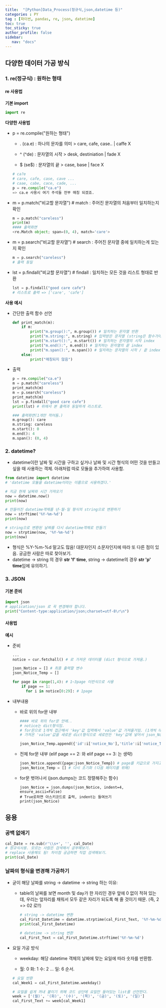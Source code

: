 ```yaml
---
title:  "[Python]Data_Process(정규식,json,datetime 등)"
categories : PY
tag : [파이썬, pandas, re, json, datetime]
toc: true
toc_sticky: true
author_profile: false
sidebar:
   nav: "docs"
---
```



## 다양한 데이터 가공 방식



### 1. re(정규식) : 원하는 형태



#### re 사용법

**기본 import**

```python
import re
```

**다양한 사용법**

* p = re.compile("원하는 형태")

  * . (ca.e) : 하나의 문자를 의미 > care, cafe, case.. | caffe X

  * ^ (^de) : 문자열의 시작 > desk, destiniation | fade X
  * $ (se$) : 문자열의 끝 > case, base | face X

  ```python
  # ca?e
  # care, cafe, case, cave ...
  # caae, cabe, cace, cade, ...
  p = re.compile("ca.e")
  => ca.e 사용시 여기 주석들 전부 매칭 되겠죠.
  ```

* m = p.match("비교할 문자열") \# match : 주어진 문자열의 처음부터 일치하는지 확인

  ```python
  m = p.match("careless")
  print(m)
  #### 출력화면
  <re.Match object; span=(0, 4), match='care'>
  ```

* m = p.search("비교할 문자열")  \# search : 주어진 문자열 중에 일치하는게 있는지 확인

  ```python
  m = p.search("careless")
  # 출력 동일
  ```

* lst = p.findall("비교할 문자열") \# findall : 일치하는 모든 것을 리스트 형태로 반환

  ```python
  lst = p.findall("good care cafe")
  # 리스트로 출력 => ['care', 'cafe']
  ```

**사용 예시**

* 간단한 출력 함수 선언

  ```python
  def print_match(m):
      if m:
          print("m.group():", m.group()) # 일치하는 문자열 반환
          print("m.string:", m.string) # 입력받은 문자열 (string은 함수가아니라 변수라서 괄호X)
          print("m.start():", m.start()) # 일치하는 문자열의 시작 index
          print("m.end():", m.end()) # 일치하는 문자열의 끝 index
          print("m.span():", m.span()) # 일치하는 문자열의 시작 / 끝 index
      else:
          print("매칭되지 않음")
  ```

* 출력

  ```python
  p = re.compile("ca.e") 
  m = p.match("careless")
  print_match(m)
  m = p.search("careless")
  print_match(m)
  lst = p.findall("good care cafe")
  print(lst) # 위에서 본 출력과 동일하게 리스트로.
  
  ### 출력화면(1개만 적어둠.)
  m.group(): care
  m.string: careless
  m.start(): 0
  m.end(): 4
  m.span(): (0, 4)
  ```



### 2. datetime?

- datetime이란 날짜 및 시간을 구하고 싶거나 날짜 및 시간 형식의 어떤 것을 만들고 싶을 때 사용하는 객체. 아래처럼 따로 모듈을 추가하여 사용함.

```python
from datetime import datetime
# 'datetime 모듈을 datetime이라는 이름으로 사용하겠다.'

# 지금 현재 날짜와 시간 가져오기
now = datetime.now()
print(now)

# 만들어진 datetime객체를 년-월-일 형식의 string으로 변환하기
now = strftime('%Y-%m-%d')
print(now)

# string으로 변환된 날짜를 다시 datetime객체로 만들기
now = strptime(now, '%Y-%m-%d')
print(now)
```

- 형식은 %Y-%m-%d 말고도 많음! 대문자인지 소문자인지에 따라 또 다른 점이 있음. 궁금한 사람은 따로 찾아보기.
- datetime → string 의 경우 **str 'f' time**, string → datetime의 경우 **str 'p' time**임에 유의하기.



### 3. JSON



#### 기본 준비

```python
import json
# application/json 로 꼭 변경해야 합니다.
print("Content-type:application/json;charset=utf-8\r\n")
```



#### 사용법

**예시**

* 준비

  ```python
  ...
  notice = cur.fetchall() # 로 가져온 데이터를 (dict 형식으로 가져옴.)
  
  json_Notice = [] # 최종 출력할 변수
  json_Notice_Temp = []
  
  for page in range(1,4): # 1~3page 이런식으로 사용
      if page == 1:
      	for i in notice[0:29]: # 1page
  ```

* 내부내용

  * 바로 위의 for문 내부

    ```python
    #### 바로 위의 for문 안에..
    # notice는 dict형식임.
    # for문으로 1개씩 접근해서 'key'값 입력해서 'value'값 가져올거임. (1개씩 데이터이름이 'i')
    # 가져온 'value'값을 새로운 dict형식으로 새로만든 'key'값에 넣어서 json_Notice_Temp에 append
    
    json_Notice_Temp.append({'id':i['notice_No'],'title':i['notice_Title'],'게시자':i['notice_Writer'],'작성일':i['notice_Day'],'조회':i['notice_Lookup'],'address':i['notice_link']})
    ```

  * 전체 for문 내부 (elif page == 2: 와 elif page == 3: 는 생략)

    ```python
    json_Notice.append({page:json_Notice_Temp}) # page를 키값으로 가지고, 뒤에 데이터들 dict으로 저장
    json_Notice_Temp = [] # 다시 초기화 (다음 페이지를 위해)
    ```

  * for문 벗어나서 (json.dumps는 코드 정렬해주는 함수)

    ```
    json_Notice = json.dumps(json_Notice, indent=4, ensure_ascii=False) 
    # True로하면 아스키코드로 출력, indent는 들여쓰기
    print(json_Notice)
    ```



## 응용



### 공백 없애기

```python
cal_Date = re.sub(r'\\s+', '', cal_Date)
# 정규식사용. 모르는 사람은 검색해서 공부해보기.
# replace 사용해도 됨! 차이점 궁금하면 직접 검색해보기.
print(cal_Date)
```



### 날짜의 형식을 변경해 가공하기

- 굳이 해당 날짜를 string → datetime → string 하는 이유:

  * table의 날짜를 보면 month 및 day가 한 자리인 경우 앞에 0 없이 적혀 있는데, 우리는 앞자리를 채워서 모두 같은 자리가 되도록 해 줄 것이기 때문. (즉, 2 => 02 로!!)

    ```python
    # string -> datetime 변환
    cal_First_Datetime = datetime.strptime(cal_First_Text, '%Y-%m-%d')
    print(cal_First_Datetime)
    
    # datetime -> string 변환
    cal_First_Text = cal_First_Datetime.strftime('%Y-%m-%d')
    ```

* 요일 가공 방식

  * weekday: 해당 datetime 객체의 날짜에 맞는 요일에 따라 숫자를 반환함.

  * 월: 0 화: 1 수: 2 ... 일: 6 순서.

  ```python
  # 요일 반환
  cal_Week1 = cal_First_Datetime.weekday()
  
  # 요일을 쉽게 꺼내 붙이기 위해 코드 상단에 요일만 들어있는 list를 선언한다.
  week = ['(월)', '(화)', '(수)', '(목)', '(금)', '(토)', '(일)']
  cal_First_Text += week[cal_Week1]
  ```

  
